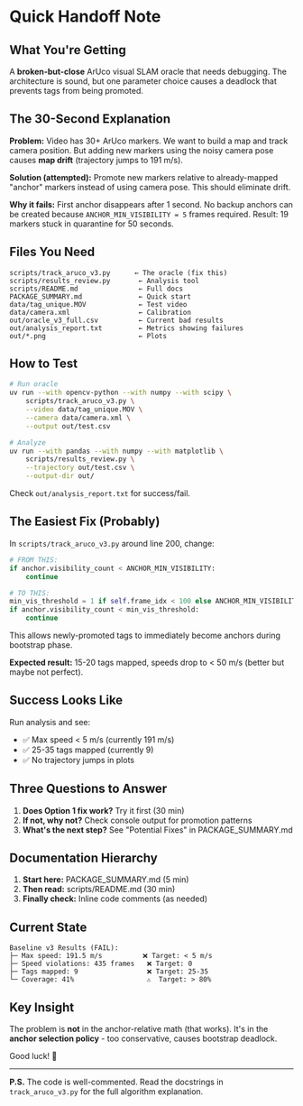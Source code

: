 # Quick Handoff Note

## What You're Getting

A **broken-but-close** ArUco visual SLAM oracle that needs debugging. The architecture is sound, but one parameter choice causes a deadlock that prevents tags from being promoted.

## The 30-Second Explanation

**Problem:** Video has 30+ ArUco markers. We want to build a map and track camera position. But adding new markers using the noisy camera pose causes **map drift** (trajectory jumps to 191 m/s).

**Solution (attempted):** Promote new markers relative to already-mapped "anchor" markers instead of using camera pose. This should eliminate drift.

**Why it fails:** First anchor disappears after 1 second. No backup anchors can be created because `ANCHOR_MIN_VISIBILITY = 5` frames required. Result: 19 markers stuck in quarantine for 50 seconds.

## Files You Need

```
scripts/track_aruco_v3.py      ← The oracle (fix this)
scripts/results_review.py       ← Analysis tool
scripts/README.md               ← Full docs
PACKAGE_SUMMARY.md              ← Quick start
data/tag_unique.MOV             ← Test video
data/camera.xml                 ← Calibration
out/oracle_v3_full.csv          ← Current bad results
out/analysis_report.txt         ← Metrics showing failures
out/*.png                       ← Plots
```

## How to Test

```bash
# Run oracle
uv run --with opencv-python --with numpy --with scipy \
    scripts/track_aruco_v3.py \
    --video data/tag_unique.MOV \
    --camera data/camera.xml \
    --output out/test.csv

# Analyze
uv run --with pandas --with numpy --with matplotlib \
    scripts/results_review.py \
    --trajectory out/test.csv \
    --output-dir out/
```

Check `out/analysis_report.txt` for success/fail.

## The Easiest Fix (Probably)

In `scripts/track_aruco_v3.py` around line 200, change:

```python
# FROM THIS:
if anchor.visibility_count < ANCHOR_MIN_VISIBILITY:
    continue

# TO THIS:
min_vis_threshold = 1 if self.frame_idx < 100 else ANCHOR_MIN_VISIBILITY
if anchor.visibility_count < min_vis_threshold:
    continue
```

This allows newly-promoted tags to immediately become anchors during bootstrap phase.

**Expected result:** 15-20 tags mapped, speeds drop to < 50 m/s (better but maybe not perfect).

## Success Looks Like

Run analysis and see:
- ✅ Max speed < 5 m/s (currently 191 m/s)
- ✅ 25-35 tags mapped (currently 9)
- ✅ No trajectory jumps in plots

## Three Questions to Answer

1. **Does Option 1 fix work?** Try it first (30 min)
2. **If not, why not?** Check console output for promotion patterns
3. **What's the next step?** See "Potential Fixes" in PACKAGE_SUMMARY.md

## Documentation Hierarchy

1. **Start here:** PACKAGE_SUMMARY.md (5 min)
2. **Then read:** scripts/README.md (30 min)
3. **Finally check:** Inline code comments (as needed)

## Current State

```
Baseline v3 Results (FAIL):
├─ Max speed: 191.5 m/s          ❌ Target: < 5 m/s
├─ Speed violations: 435 frames   ❌ Target: 0
├─ Tags mapped: 9                 ❌ Target: 25-35
└─ Coverage: 41%                  ⚠️  Target: > 80%
```

## Key Insight

The problem is **not** in the anchor-relative math (that works). It's in the **anchor selection policy** - too conservative, causes bootstrap deadlock.

Good luck! 🎯

---

**P.S.** The code is well-commented. Read the docstrings in `track_aruco_v3.py` for the full algorithm explanation.

